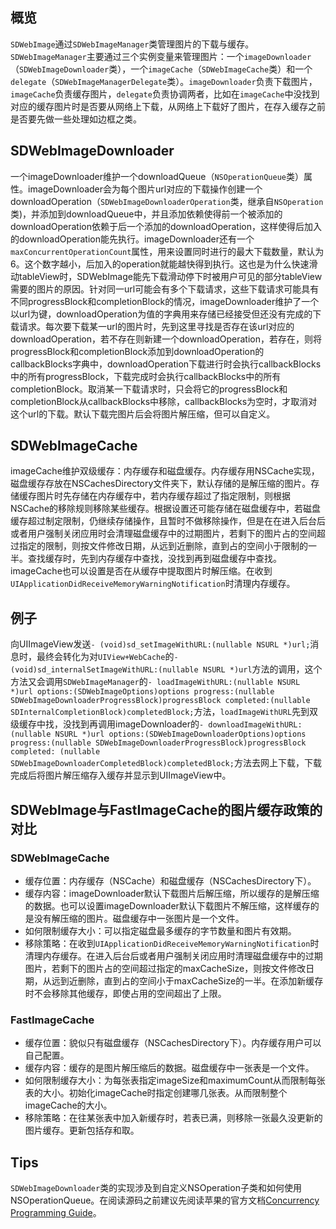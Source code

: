 ## 概览
`SDWebImage`通过`SDWebImageManager`类管理图片的下载与缓存。`SDWebImageManager`主要通过三个实例变量来管理图片：一个`imageDownloader`（`SDWebImageDownloader`类），一个`imageCache`（`SDWebImageCache`类）和一个`delegate`（`SDWebImageManagerDelegate`类）。`imageDownloader`负责下载图片，`imageCache`负责缓存图片，`delegate`负责协调两者，比如在`imageCache`中没找到对应的缓存图片时是否要从网络上下载，从网络上下载好了图片，在存入缓存之前是否要先做一些处理如边框之类。

## SDWebImageDownloader
一个imageDownloader维护一个downloadQueue（`NSOperationQueue`类）属性。imageDownloader会为每个图片url对应的下载操作创建一个downloadOperation（`SDWebImageDownloaderOperation`类，继承自`NSOperation`类)，并添加到downloadQueue中，并且添加依赖使得前一个被添加的downloadOperation依赖于后一个添加的downloadOperation，这样使得后加入的downloadOperation能先执行。imageDownloader还有一个`maxConcurrentOperationCount`属性，用来设置同时进行的最大下载数量，默认为6。这个数字越小，后加入的operation就能越快得到执行。这也是为什么快速滑动tableView时，SDWebImage能先下载滑动停下时被用户可见的部分tableView需要的图片的原因。针对同一url可能会有多个下载请求，这些下载请求可能具有不同progressBlock和completionBlock的情况，imageDownloader维护了一个以url为键，downloadOperation为值的字典用来存储已经接受但还没有完成的下载请求。每次要下载某一url的图片时，先到这里寻找是否存在该url对应的downloadOperation，若不存在则新建一个downloadOperation，若存在，则将progressBlock和completionBlock添加到downloadOperation的callbackBlocks字典中，downloadOperation下载进行时会执行callbackBlocks中的所有progressBlock，下载完成时会执行callbackBlocks中的所有completionBlock。取消某一下载请求时，只会将它的progressBlock和completionBlock从callbackBlocks中移除，callbackBlocks为空时，才取消对这个url的下载。默认下载完图片后会将图片解压缩，但可以自定义。

## SDWebImageCache
imageCache维护双级缓存：内存缓存和磁盘缓存。内存缓存用NSCache实现，磁盘缓存存放在NSCachesDirectory文件夹下，默认存储的是解压缩的图片。存储缓存图片时先存储在内存缓存中，若内存缓存超过了指定限制，则根据NSCache的移除规则移除某些缓存。根据设置还可能存储在磁盘缓存中，若磁盘缓存超过制定限制，仍继续存储操作，且暂时不做移除操作，但是在在进入后台后或者用户强制关闭应用时会清理磁盘缓存中的过期图片，若剩下的图片占的空间超过指定的限制，则按文件修改日期，从远到近删除，直到占的空间小于限制的一半。查找缓存时，先到内存缓存中查找，没找到再到磁盘缓存中查找。imageCache也可以设置是否在从缓存中提取图片时解压缩。在收到`UIApplicationDidReceiveMemoryWarningNotification`时清理内存缓存。

## 例子
向UIImageView发送`- (void)sd_setImageWithURL:(nullable NSURL *)url;`消息时，最终会转化为对`UIView+WebCache`的`- (void)sd_internalSetImageWithURL:(nullable NSURL *)url`方法的调用，这个方法又会调用`SDWebImageManager`的`- loadImageWithURL:(nullable NSURL *)url
         options:(SDWebImageOptions)options
        progress:(nullable SDWebImageDownloaderProgressBlock)progressBlock
       completed:(nullable SDInternalCompletionBlock)completedBlock;`方法，`loadImageWithURL`先到双级缓存中找，没找到再调用imageDownloader的`- downloadImageWithURL:(nullable NSURL *)url
             options:(SDWebImageDownloaderOptions)options
            progress:(nullable SDWebImageDownloaderProgressBlock)progressBlock
           completed:
               (nullable SDWebImageDownloaderCompletedBlock)completedBlock;`方法去网上下载，下载完成后将图片解压缩存入缓存并显示到UIImageView中。
               
## SDWebImage与FastImageCache的图片缓存政策的对比

### SDWebImageCache

* 缓存位置：内存缓存（NSCache）和磁盘缓存（NSCachesDirectory下）。
* 缓存内容：imageDownloader默认下载图片后解压缩，所以缓存的是解压缩的数据。也可以设置imageDownloader默认下载图片不解压缩，这样缓存的是没有解压缩的图片。磁盘缓存中一张图片是一个文件。
* 如何限制缓存大小：可以指定磁盘最多缓存的字节数量和图片有效期。
* 移除策略：在收到`UIApplicationDidReceiveMemoryWarningNotification`时清理内存缓存。在进入后台后或者用户强制关闭应用时清理磁盘缓存中的过期图片，若剩下的图片占的空间超过指定的maxCacheSize，则按文件修改日期，从远到近删除，直到占的空间小于maxCacheSize的一半。在添加新缓存时不会移除其他缓存，即使占用的空间超出了上限。

### FastImageCache

* 缓存位置：貌似只有磁盘缓存（NSCachesDirectory下）。内存缓存用户可以自己配置。
* 缓存内容：缓存的是图片解压缩后的数据。磁盘缓存中一张表是一个文件。
* 如何限制缓存大小：为每张表指定imageSize和maximumCount从而限制每张表的大小。初始化imageCache时指定创建哪几张表。从而限制整个imageCache的大小。
* 移除策略：在往某张表中加入新缓存时，若表已满，则移除一张最久没更新的图片缓存。更新包括存和取。

## Tips
`SDWebImageDownloader`类的实现涉及到自定义NSOperation子类和如何使用NSOperationQueue。在阅读源码之前建议先阅读苹果的官方文档[Concurrency Programming Guide](https://developer.apple.com/library/content/documentation/General/Conceptual/ConcurrencyProgrammingGuide/Introduction/Introduction.html)。
